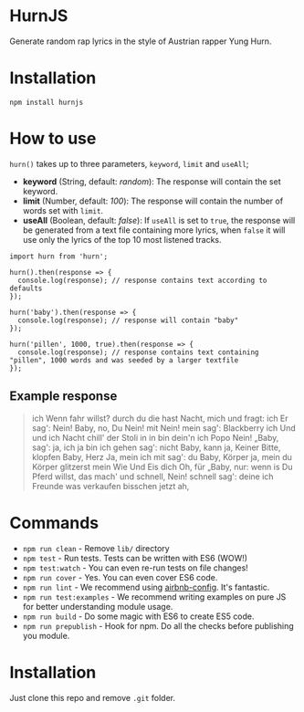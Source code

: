 # HurnJS

Generate random rap lyrics in the style of Austrian rapper Yung Hurn.

# Installation

```
npm install hurnjs
```

# How to use

`hurn()` takes up to three parameters, `keyword`, `limit` and `useAll`; 

- **keyword** (String, default: *random*): The response will contain the set keyword.
- **limit** (Number, default: *100*): The response will contain the number of words set with `limit`.
- **useAll** (Boolean, default: *false*): If `useAll` is set to `true`, the response will be generated from a text file containing more lyrics, when `false` it will use only the lyrics of the top 10 most listened tracks.

```
import hurn from 'hurn';

hurn().then(response => {
  console.log(response); // response contains text according to defaults
});

hurn('baby').then(response => {
  console.log(response); // response will contain "baby"
});

hurn('pillen', 1000, true).then(response => {
  console.log(response); // response contains text containing "pillen", 1000 words and was seeded by a larger textfile
});

```

## Example response

> ich Wenn fahr willst? durch du die hast Nacht, mich und fragt: ich Er sag': Nein! Baby, no, Du Nein! mit Nein! mein sag': Blackberry ich Und und ich Nacht chill' der Stoli in in bin dein'n ich Popo Nein! „Baby, sag': ja, ich ja bin ich gehen sag': nicht Baby, kann ja, Keiner Bitte, klopfen Baby, Herz Ja, mein ich mit sag': du Baby, Körper ja, mein du Körper glitzerst mein Wie Und Eis dich Oh, für „Baby, nur: wenn is Du Pferd willst, das mach' und schnell, Nein! schnell sag': deine ich Freunde was verkaufen bisschen jetzt ah,


# Commands
- `npm run clean` - Remove `lib/` directory
- `npm test` - Run tests. Tests can be written with ES6 (WOW!)
- `npm test:watch` - You can even re-run tests on file changes!
- `npm run cover` - Yes. You can even cover ES6 code.
- `npm run lint` - We recommend using [airbnb-config](https://github.com/airbnb/javascript/tree/master/packages/eslint-config-airbnb). It's fantastic.
- `npm run test:examples` - We recommend writing examples on pure JS for better understanding module usage.
- `npm run build` - Do some magic with ES6 to create ES5 code.
- `npm run prepublish` - Hook for npm. Do all the checks before publishing you module.

# Installation
Just clone this repo and remove `.git` folder.


